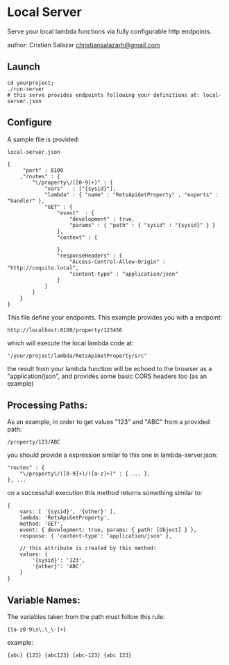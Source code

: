 # Local Server

Serve your local lambda functions via fully configurable http endpoints.
	
author:  Cristian Salazar <christiansalazarh@gmail.com>

## Launch

	cd yourproject;
	./run-server
	# this serve provides endpoints following your definitions at: local-server.json

## Configure

A sample file is provided: 

	local-server.json 	

```
{
	 "port" : 8100
	,"routes" : {
		"\/property\/([0-9]+)" : {
			"vars"	 : ["{sysid}"],
			"lambda" : { "name" : "RetsApiGetProperty" , "exports" : "handler" },
			"GET" : {
				"event"  : { 
					"development" : true,
					"params" : { "path" : { "sysid" : "{sysid}" } }					
				},
				"context" : {
					
				},
				"responseHeaders" : {
					"Access-Control-Allow-Origin" : "http://coquito.local",
					"content-type" : "application/json"		
				}
			}
		}
	}
}
```

This file define your endpoints. This example provides you with a endpoint:

	http://localhost:8100/property/123456

which will execute the local lambda code at: 

	"/your/project/lambda/RetsApiGetProperty/src"

the result from your lambda function will be echoed to the browser as
a "application/json", and provides some basic CORS headers too (as an example)

## Processing Paths:

As an example, in order to get values "123" and "ABC" from a provided path:
		
	/property/123/ABC

you should provide a expression similar to this one in lambda-server.json:

```
"routes" : {
	"\/property\/([0-9]+)/([a-z]+)" : { ... },
}, ... 
```

on a successfull execution this method returns something similar to:

```
{ 
	vars: [ '{sysid}', '{other}' ],
 	lambda: 'RetsApiGetProperty',
    method: 'GET',
	event: { development: true, params: { path: [Object] } },
	response: { 'content-type': 'application/json' },
	
	// this attribute is created by this method:
	values: { 
		'{sysid}': '123', 
		'{other}': 'ABC' 
	} 
}
```	

## Variable Names:

The variables taken from the path must follow this rule:

	{[a-z0-9\s\.\_\-]+}

example:

	{abc} {123} {abc123} {abc-123} {abc 123}

